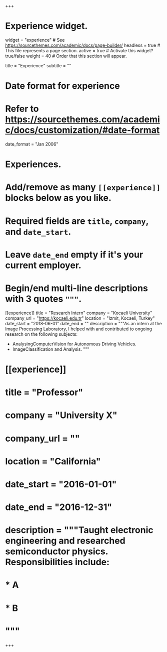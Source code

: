 +++
# Experience widget.
widget = "experience"  # See https://sourcethemes.com/academic/docs/page-builder/
headless = true  # This file represents a page section.
active = true  # Activate this widget? true/false
weight = 40  # Order that this section will appear.

title = "Experience"
subtitle = ""

# Date format for experience
#   Refer to https://sourcethemes.com/academic/docs/customization/#date-format
date_format = "Jan 2006"

# Experiences.
#   Add/remove as many `[[experience]]` blocks below as you like.
#   Required fields are `title`, `company`, and `date_start`.
#   Leave `date_end` empty if it's your current employer.
#   Begin/end multi-line descriptions with 3 quotes `"""`.
[[experience]]
  title = "Research Intern"
  company = "Kocaeli University"
  company_url = "https://kocaeli.edu.tr"
  location = "Izmit, Kocaeli, Turkey"
  date_start = "2018-06-01"
  date_end = ""
  description = """As an intern at the Image Processing Laboratory, I helped with and contributed to ongoing research on the following subjects:
  
  * AnalysingComputerVision for Autonomous Driving Vehicles.
  * ImageClassification and Analysis.
  """

# [[experience]]
#  title = "Professor"
#  company = "University X"
#  company_url = ""
#  location = "California"
#  date_start = "2016-01-01"
#  date_end = "2016-12-31"
#  description = """Taught electronic engineering and researched semiconductor physics. Responsibilities include:
#  
#  * A
#  * B
#  """

+++
